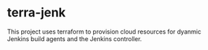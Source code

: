 # terra-jenk
This project uses terraform to provision cloud resources for dyanmic Jenkins build agents and the Jenkins controller.
